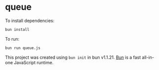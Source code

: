 # queue

To install dependencies:

```bash
bun install
```

To run:

```bash
bun run queue.js
```

This project was created using `bun init` in bun v1.1.21. [Bun](https://bun.sh) is a fast all-in-one JavaScript runtime.
